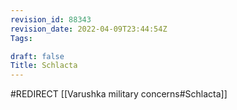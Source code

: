 ```yaml
---
revision_id: 88343
revision_date: 2022-04-09T23:44:54Z
Tags:

draft: false
Title: Schlacta
---
```

#REDIRECT [[Varushka military concerns#Schlacta]]